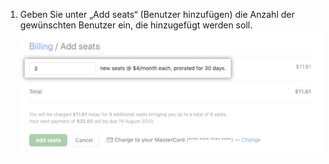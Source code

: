 1. Geben Sie unter „Add seats“ (Benutzer hinzufügen) die Anzahl der gewünschten Benutzer ein, die hinzugefügt werden soll. ![Add seats input](/assets/images/help/billing/add-seats-amount.png)
